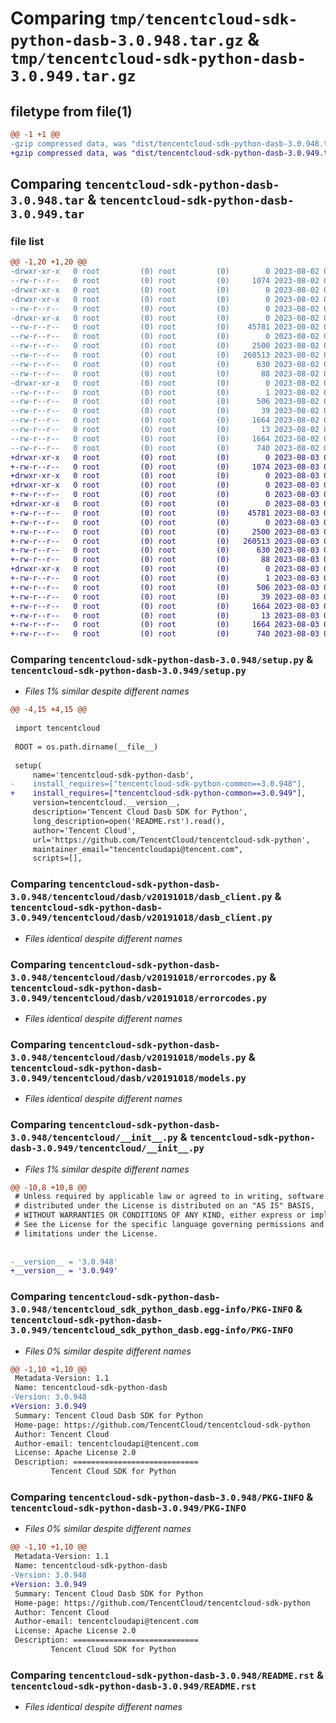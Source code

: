 # Comparing `tmp/tencentcloud-sdk-python-dasb-3.0.948.tar.gz` & `tmp/tencentcloud-sdk-python-dasb-3.0.949.tar.gz`

## filetype from file(1)

```diff
@@ -1 +1 @@
-gzip compressed data, was "dist/tencentcloud-sdk-python-dasb-3.0.948.tar", last modified: Wed Aug  2 00:27:53 2023, max compression
+gzip compressed data, was "dist/tencentcloud-sdk-python-dasb-3.0.949.tar", last modified: Thu Aug  3 00:24:18 2023, max compression
```

## Comparing `tencentcloud-sdk-python-dasb-3.0.948.tar` & `tencentcloud-sdk-python-dasb-3.0.949.tar`

### file list

```diff
@@ -1,20 +1,20 @@
-drwxr-xr-x   0 root         (0) root         (0)        0 2023-08-02 00:27:53.000000 tencentcloud-sdk-python-dasb-3.0.948/
--rw-r--r--   0 root         (0) root         (0)     1074 2023-08-02 00:27:53.000000 tencentcloud-sdk-python-dasb-3.0.948/setup.py
-drwxr-xr-x   0 root         (0) root         (0)        0 2023-08-02 00:27:53.000000 tencentcloud-sdk-python-dasb-3.0.948/tencentcloud/
-drwxr-xr-x   0 root         (0) root         (0)        0 2023-08-02 00:27:53.000000 tencentcloud-sdk-python-dasb-3.0.948/tencentcloud/dasb/
--rw-r--r--   0 root         (0) root         (0)        0 2023-08-02 00:27:53.000000 tencentcloud-sdk-python-dasb-3.0.948/tencentcloud/dasb/__init__.py
-drwxr-xr-x   0 root         (0) root         (0)        0 2023-08-02 00:27:53.000000 tencentcloud-sdk-python-dasb-3.0.948/tencentcloud/dasb/v20191018/
--rw-r--r--   0 root         (0) root         (0)    45781 2023-08-02 00:27:53.000000 tencentcloud-sdk-python-dasb-3.0.948/tencentcloud/dasb/v20191018/dasb_client.py
--rw-r--r--   0 root         (0) root         (0)        0 2023-08-02 00:27:53.000000 tencentcloud-sdk-python-dasb-3.0.948/tencentcloud/dasb/v20191018/__init__.py
--rw-r--r--   0 root         (0) root         (0)     2500 2023-08-02 00:27:53.000000 tencentcloud-sdk-python-dasb-3.0.948/tencentcloud/dasb/v20191018/errorcodes.py
--rw-r--r--   0 root         (0) root         (0)   260513 2023-08-02 00:27:53.000000 tencentcloud-sdk-python-dasb-3.0.948/tencentcloud/dasb/v20191018/models.py
--rw-r--r--   0 root         (0) root         (0)      630 2023-08-02 00:27:53.000000 tencentcloud-sdk-python-dasb-3.0.948/tencentcloud/__init__.py
--rw-r--r--   0 root         (0) root         (0)       88 2023-08-02 00:27:53.000000 tencentcloud-sdk-python-dasb-3.0.948/setup.cfg
-drwxr-xr-x   0 root         (0) root         (0)        0 2023-08-02 00:27:53.000000 tencentcloud-sdk-python-dasb-3.0.948/tencentcloud_sdk_python_dasb.egg-info/
--rw-r--r--   0 root         (0) root         (0)        1 2023-08-02 00:27:53.000000 tencentcloud-sdk-python-dasb-3.0.948/tencentcloud_sdk_python_dasb.egg-info/dependency_links.txt
--rw-r--r--   0 root         (0) root         (0)      506 2023-08-02 00:27:53.000000 tencentcloud-sdk-python-dasb-3.0.948/tencentcloud_sdk_python_dasb.egg-info/SOURCES.txt
--rw-r--r--   0 root         (0) root         (0)       39 2023-08-02 00:27:53.000000 tencentcloud-sdk-python-dasb-3.0.948/tencentcloud_sdk_python_dasb.egg-info/requires.txt
--rw-r--r--   0 root         (0) root         (0)     1664 2023-08-02 00:27:53.000000 tencentcloud-sdk-python-dasb-3.0.948/tencentcloud_sdk_python_dasb.egg-info/PKG-INFO
--rw-r--r--   0 root         (0) root         (0)       13 2023-08-02 00:27:53.000000 tencentcloud-sdk-python-dasb-3.0.948/tencentcloud_sdk_python_dasb.egg-info/top_level.txt
--rw-r--r--   0 root         (0) root         (0)     1664 2023-08-02 00:27:53.000000 tencentcloud-sdk-python-dasb-3.0.948/PKG-INFO
--rw-r--r--   0 root         (0) root         (0)      740 2023-08-02 00:27:53.000000 tencentcloud-sdk-python-dasb-3.0.948/README.rst
+drwxr-xr-x   0 root         (0) root         (0)        0 2023-08-03 00:24:18.000000 tencentcloud-sdk-python-dasb-3.0.949/
+-rw-r--r--   0 root         (0) root         (0)     1074 2023-08-03 00:24:18.000000 tencentcloud-sdk-python-dasb-3.0.949/setup.py
+drwxr-xr-x   0 root         (0) root         (0)        0 2023-08-03 00:24:18.000000 tencentcloud-sdk-python-dasb-3.0.949/tencentcloud/
+drwxr-xr-x   0 root         (0) root         (0)        0 2023-08-03 00:24:18.000000 tencentcloud-sdk-python-dasb-3.0.949/tencentcloud/dasb/
+-rw-r--r--   0 root         (0) root         (0)        0 2023-08-03 00:24:18.000000 tencentcloud-sdk-python-dasb-3.0.949/tencentcloud/dasb/__init__.py
+drwxr-xr-x   0 root         (0) root         (0)        0 2023-08-03 00:24:18.000000 tencentcloud-sdk-python-dasb-3.0.949/tencentcloud/dasb/v20191018/
+-rw-r--r--   0 root         (0) root         (0)    45781 2023-08-03 00:24:18.000000 tencentcloud-sdk-python-dasb-3.0.949/tencentcloud/dasb/v20191018/dasb_client.py
+-rw-r--r--   0 root         (0) root         (0)        0 2023-08-03 00:24:18.000000 tencentcloud-sdk-python-dasb-3.0.949/tencentcloud/dasb/v20191018/__init__.py
+-rw-r--r--   0 root         (0) root         (0)     2500 2023-08-03 00:24:18.000000 tencentcloud-sdk-python-dasb-3.0.949/tencentcloud/dasb/v20191018/errorcodes.py
+-rw-r--r--   0 root         (0) root         (0)   260513 2023-08-03 00:24:18.000000 tencentcloud-sdk-python-dasb-3.0.949/tencentcloud/dasb/v20191018/models.py
+-rw-r--r--   0 root         (0) root         (0)      630 2023-08-03 00:24:18.000000 tencentcloud-sdk-python-dasb-3.0.949/tencentcloud/__init__.py
+-rw-r--r--   0 root         (0) root         (0)       88 2023-08-03 00:24:18.000000 tencentcloud-sdk-python-dasb-3.0.949/setup.cfg
+drwxr-xr-x   0 root         (0) root         (0)        0 2023-08-03 00:24:18.000000 tencentcloud-sdk-python-dasb-3.0.949/tencentcloud_sdk_python_dasb.egg-info/
+-rw-r--r--   0 root         (0) root         (0)        1 2023-08-03 00:24:18.000000 tencentcloud-sdk-python-dasb-3.0.949/tencentcloud_sdk_python_dasb.egg-info/dependency_links.txt
+-rw-r--r--   0 root         (0) root         (0)      506 2023-08-03 00:24:18.000000 tencentcloud-sdk-python-dasb-3.0.949/tencentcloud_sdk_python_dasb.egg-info/SOURCES.txt
+-rw-r--r--   0 root         (0) root         (0)       39 2023-08-03 00:24:18.000000 tencentcloud-sdk-python-dasb-3.0.949/tencentcloud_sdk_python_dasb.egg-info/requires.txt
+-rw-r--r--   0 root         (0) root         (0)     1664 2023-08-03 00:24:18.000000 tencentcloud-sdk-python-dasb-3.0.949/tencentcloud_sdk_python_dasb.egg-info/PKG-INFO
+-rw-r--r--   0 root         (0) root         (0)       13 2023-08-03 00:24:18.000000 tencentcloud-sdk-python-dasb-3.0.949/tencentcloud_sdk_python_dasb.egg-info/top_level.txt
+-rw-r--r--   0 root         (0) root         (0)     1664 2023-08-03 00:24:18.000000 tencentcloud-sdk-python-dasb-3.0.949/PKG-INFO
+-rw-r--r--   0 root         (0) root         (0)      740 2023-08-03 00:24:18.000000 tencentcloud-sdk-python-dasb-3.0.949/README.rst
```

### Comparing `tencentcloud-sdk-python-dasb-3.0.948/setup.py` & `tencentcloud-sdk-python-dasb-3.0.949/setup.py`

 * *Files 1% similar despite different names*

```diff
@@ -4,15 +4,15 @@
 
 import tencentcloud
 
 ROOT = os.path.dirname(__file__)
 
 setup(
     name='tencentcloud-sdk-python-dasb',
-    install_requires=["tencentcloud-sdk-python-common==3.0.948"],
+    install_requires=["tencentcloud-sdk-python-common==3.0.949"],
     version=tencentcloud.__version__,
     description='Tencent Cloud Dasb SDK for Python',
     long_description=open('README.rst').read(),
     author='Tencent Cloud',
     url='https://github.com/TencentCloud/tencentcloud-sdk-python',
     maintainer_email="tencentcloudapi@tencent.com",
     scripts=[],
```

### Comparing `tencentcloud-sdk-python-dasb-3.0.948/tencentcloud/dasb/v20191018/dasb_client.py` & `tencentcloud-sdk-python-dasb-3.0.949/tencentcloud/dasb/v20191018/dasb_client.py`

 * *Files identical despite different names*

### Comparing `tencentcloud-sdk-python-dasb-3.0.948/tencentcloud/dasb/v20191018/errorcodes.py` & `tencentcloud-sdk-python-dasb-3.0.949/tencentcloud/dasb/v20191018/errorcodes.py`

 * *Files identical despite different names*

### Comparing `tencentcloud-sdk-python-dasb-3.0.948/tencentcloud/dasb/v20191018/models.py` & `tencentcloud-sdk-python-dasb-3.0.949/tencentcloud/dasb/v20191018/models.py`

 * *Files identical despite different names*

### Comparing `tencentcloud-sdk-python-dasb-3.0.948/tencentcloud/__init__.py` & `tencentcloud-sdk-python-dasb-3.0.949/tencentcloud/__init__.py`

 * *Files 1% similar despite different names*

```diff
@@ -10,8 +10,8 @@
 # Unless required by applicable law or agreed to in writing, software
 # distributed under the License is distributed on an "AS IS" BASIS,
 # WITHOUT WARRANTIES OR CONDITIONS OF ANY KIND, either express or implied.
 # See the License for the specific language governing permissions and
 # limitations under the License.
 
 
-__version__ = '3.0.948'
+__version__ = '3.0.949'
```

### Comparing `tencentcloud-sdk-python-dasb-3.0.948/tencentcloud_sdk_python_dasb.egg-info/PKG-INFO` & `tencentcloud-sdk-python-dasb-3.0.949/tencentcloud_sdk_python_dasb.egg-info/PKG-INFO`

 * *Files 0% similar despite different names*

```diff
@@ -1,10 +1,10 @@
 Metadata-Version: 1.1
 Name: tencentcloud-sdk-python-dasb
-Version: 3.0.948
+Version: 3.0.949
 Summary: Tencent Cloud Dasb SDK for Python
 Home-page: https://github.com/TencentCloud/tencentcloud-sdk-python
 Author: Tencent Cloud
 Author-email: tencentcloudapi@tencent.com
 License: Apache License 2.0
 Description: ============================
         Tencent Cloud SDK for Python
```

### Comparing `tencentcloud-sdk-python-dasb-3.0.948/PKG-INFO` & `tencentcloud-sdk-python-dasb-3.0.949/PKG-INFO`

 * *Files 0% similar despite different names*

```diff
@@ -1,10 +1,10 @@
 Metadata-Version: 1.1
 Name: tencentcloud-sdk-python-dasb
-Version: 3.0.948
+Version: 3.0.949
 Summary: Tencent Cloud Dasb SDK for Python
 Home-page: https://github.com/TencentCloud/tencentcloud-sdk-python
 Author: Tencent Cloud
 Author-email: tencentcloudapi@tencent.com
 License: Apache License 2.0
 Description: ============================
         Tencent Cloud SDK for Python
```

### Comparing `tencentcloud-sdk-python-dasb-3.0.948/README.rst` & `tencentcloud-sdk-python-dasb-3.0.949/README.rst`

 * *Files identical despite different names*

